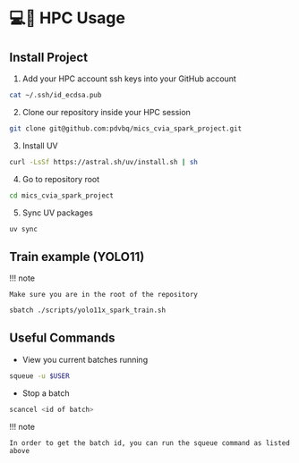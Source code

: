 # 💻🚀 HPC Usage

## Install Project

1. Add your HPC account ssh keys into your GitHub account

```sh
cat ~/.ssh/id_ecdsa.pub
```

2. Clone our repository inside your HPC session

```sh
git clone git@github.com:pdvbq/mics_cvia_spark_project.git
```

3. Install UV

```sh
curl -LsSf https://astral.sh/uv/install.sh | sh
```

4. Go to repository root

```sh
cd mics_cvia_spark_project
```

5. Sync UV packages

```sh
uv sync
```

## Train example (YOLO11)

!!! note

    Make sure you are in the root of the repository

```sh
sbatch ./scripts/yolo11x_spark_train.sh
```

## Useful Commands

- View you current batches running

```sh
squeue -u $USER
```

- Stop a batch

```sh
scancel <id of batch>
```

!!! note

    In order to get the batch id, you can run the squeue command as listed above
